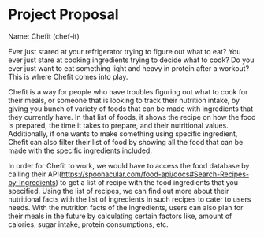 # Project Proposal

Name: Chefit (chef-it)

Ever just stared at your refrigerator trying to figure out what to eat? You ever just stare at cooking ingredients trying to decide what to cook? Do you ever just want to eat something light and heavy in protein after a workout? This is where Chefit comes into play.

Chefit is a way for people who have troubles figuring out what to cook for their meals, or someone that is looking to track their nutrition intake, by giving you bunch of variety of foods that can be made with ingredients that they currently have. In that list of foods, it shows the recipe on how the food is prepared, the time it takes to prepare, and their nutritional values. Additionally, if one  wants to make something using specific ingredient, Chefit can also filter their list of food by showing all the food that can be made with the specific ingredients included. 

In order for Chefit to work, we would have to access the food database by calling their API(https://spoonacular.com/food-api/docs#Search-Recipes-by-Ingredients) to get a list of recipe with the food ingredients that you specified. Using the list of recipes, we can find out more about their nutritional facts with the list of ingredients in such recipes to cater to users needs. With the nutrition facts of the ingredients, users can also plan for their meals in the future by calculating certain factors like, amount of calories, sugar intake, protein consumptions, etc.




